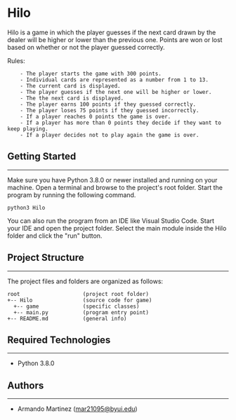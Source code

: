 # Hilo
Hilo is a game in which the player guesses if the next card drawn by the dealer will be higher or lower than the previous one. Points are won or lost based on whether or not the player guessed correctly.

Rules:
```
    - The player starts the game with 300 points.
    - Individual cards are represented as a number from 1 to 13.
    - The current card is displayed.
    - The player guesses if the next one will be higher or lower.
    - The the next card is displayed.
    - The player earns 100 points if they guessed correctly.
    - The player loses 75 points if they guessed incorrectly.
    - If a player reaches 0 points the game is over.
    - If a player has more than 0 points they decide if they want to keep playing.
    - If a player decides not to play again the game is over.
```
## Getting Started
---
Make sure you have Python 3.8.0 or newer installed and running on your machine. Open a terminal and 
browse to the project's root folder. Start the program by running the following command.
```
python3 Hilo 
```
You can also run the program from an IDE like Visual Studio Code. Start your IDE and open the 
project folder. Select the main module inside the Hilo folder and click the "run" button.

## Project Structure
---
The project files and folders are organized as follows:
```
root                    (project root folder)
+-- Hilo                (source code for game)
  +-- game              (specific classes)
  +-- main.py           (program entry point)
+-- README.md           (general info)
```

## Required Technologies
---
* Python 3.8.0

## Authors
---
* Armando Martinez (mar21095@byui.edu)
